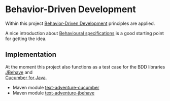 # Behavior-Driven Development

Within this project [Behavior-Driven Development](http://en.wikipedia.org/wiki/Behavior-driven_development)
principles are applied.

A nice introduction about [Behavioural specifications](http://en.wikipedia.org/wiki/Behavior-driven_development#Behavioural_specifications)
is a good starting point for getting the idea.


## Implementation

At the moment this project also functions as a test case for the BDD libraries 
[JBehave](http://jbehave.org/) and  
[Cucumber for Java](http://cukes.info/).

- Maven module [text-adventure-cucumber](https://github.com/verhagen/text-adventure)
- Maven module [text-adventure-jbehave](https://github.com/verhagen/text-adventure)

